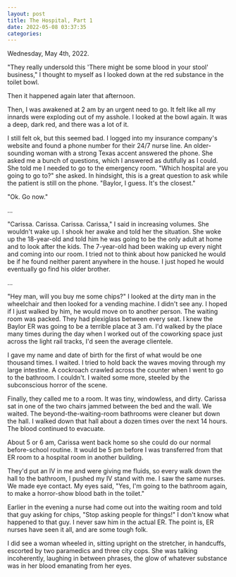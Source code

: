 ```yaml
---
layout: post
title: The Hospital, Part 1
date: 2022-05-08 03:37:35
categories:
---
```


Wednesday, May 4th, 2022.

"They really undersold this 'There might be some blood in your stool' business," I thought to myself as I looked down at the red substance in the toilet bowl.

Then it happened again later that afternoon.

Then, I was awakened at 2 am by an urgent need to go. It felt like all my innards were exploding out of my asshole. I looked at the bowl again. It was a deep, dark red, and there was a lot of it.

I still felt ok, but this seemed bad. I logged into my insurance company's website and found a phone number for their 24/7 nurse line. An older-sounding woman with a strong Texas accent answered the phone. She asked me a bunch of questions, which I answered as dutifully as I could. She told me I needed to go to the emergency room. "Which hospital are you going to go to?" she asked. In hindsight, this is a great question to ask while the patient is still on the phone. "Baylor, I guess. It's the closest."&nbsp;

"Ok. Go now."

...

"Carissa. Carissa. Carissa. Carissa," I said in increasing volumes. She wouldn't wake up. I shook her awake and told her the situation. She woke up the 18-year-old and told him he was going to be the only adult at home and to look after the kids. The 7-year-old had been waking up every night and coming into our room. I tried not to think about how panicked he would be if he found neither parent anywhere in the house. I just hoped he would eventually go find his older brother.

...

"Hey man, will you buy me some chips?" I looked at the dirty man in the wheelchair and then looked for a vending machine. I didn't see any. I hoped if I just walked by him, he would move on to another person. The waiting room was packed. They had plexiglass between every seat. I knew the Baylor ER was going to be a terrible place at 3 am. I'd walked by the place many times during the day when I worked out of the coworking space just across the light rail tracks, I'd seen the average clientele.&nbsp;

I gave my name and date of birth for the first of what would be one thousand times. I waited. I tried to hold back the waves moving through my large intestine. A cockroach crawled across the counter when I went to go to the bathroom. I couldn't. I waited some more, steeled by the subconscious horror of the scene.

Finally, they called me to a room. It was tiny, windowless, and dirty. Carissa sat in one of the two chairs jammed between the bed and the wall. We waited. The beyond-the-waiting-room bathrooms were cleaner but down the hall. I walked down that hall about a dozen times over the next 14 hours. The blood continued to evacuate.

About 5 or 6 am, Carissa went back home so she could do our normal before-school routine. It would be 5 pm before I was transferred from that ER room to a hospital room in another building.

They'd put an IV in me and were giving me fluids, so every walk down the hall to the bathroom, I pushed my IV stand with me. I saw the same nurses. We made eye contact. My eyes said, "Yes, I'm going to the bathroom again, to make a horror-show blood bath in the toilet."

Earlier in the evening a nurse had come out into the waiting room and told that guy asking for chips, "Stop asking people for things!" I don't know what happened to that guy. I never saw him in the actual ER. The point is, ER nurses have seen it all, and are some tough folk.

I did see a woman wheeled in, sitting upright on the stretcher, in handcuffs, escorted by two paramedics and three city cops. She was talking incoherently, laughing in between phrases, the glow of whatever substance was in her blood emanating from her eyes.&nbsp;
